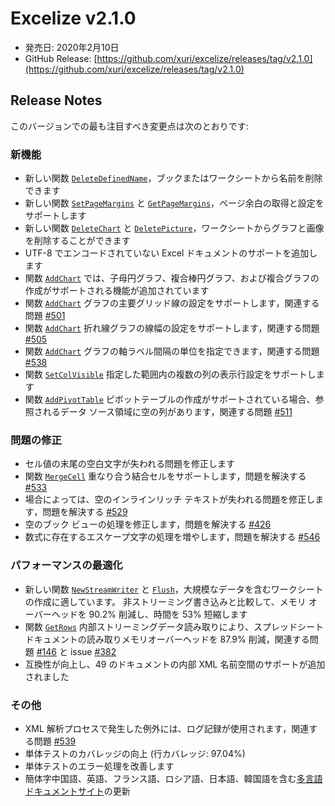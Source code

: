 # Excelize v2.1.0

* 発売日: 2020年2月10日
* GitHub Release: [https://github.com/xuri/excelize/releases/tag/v2.1.0](https://github.com/xuri/excelize/releases/tag/v2.1.0)

## Release Notes

このバージョンでの最も注目すべき変更点は次のとおりです:

### 新機能

* 新しい関数 [`DeleteDefinedName`](https://pkg.go.dev/github.com/360EntSecGroup-Skylar/excelize/v2@v2.1.0#File.DeleteDefinedName)，ブックまたはワークシートから名前を削除できます
* 新しい関数 [`SetPageMargins`](https://pkg.go.dev/github.com/360EntSecGroup-Skylar/excelize/v2@v2.1.0#File.SetPageMargins) と [`GetPageMargins`](https://pkg.go.dev/github.com/360EntSecGroup-Skylar/excelize/v2@v2.1.0#File.GetPageMargins)，ページ余白の取得と設定をサポートします
* 新しい関数 [`DeleteChart`](https://pkg.go.dev/github.com/360EntSecGroup-Skylar/excelize/v2@v2.1.0#File.DeleteChart) と [`DeletePicture`](https://pkg.go.dev/github.com/360EntSecGroup-Skylar/excelize/v2@v2.1.0#File.DeletePicture)，ワークシートからグラフと画像を削除することができます
* UTF-8 でエンコードされていない Excel ドキュメントのサポートを追加します
* 関数 [`AddChart`](https://pkg.go.dev/github.com/360EntSecGroup-Skylar/excelize/v2@v2.1.0#File.AddChart) では、子母円グラフ、複合棒円グラフ、および複合グラフの作成がサポートされる機能が追加されています
* 関数 [`AddChart`](https://pkg.go.dev/github.com/360EntSecGroup-Skylar/excelize/v2@v2.1.0#File.AddChart) グラフの主要グリッド線の設定をサポートします，関連する問題 [#501](https://github.com/xuri/excelize/issues/501)
* 関数 [`AddChart`](https://pkg.go.dev/github.com/360EntSecGroup-Skylar/excelize/v2@v2.1.0#File.AddChart) 折れ線グラフの線幅の設定をサポートします，関連する問題 [#505](https://github.com/xuri/excelize/issues/505)
* 関数 [`AddChart`](https://pkg.go.dev/github.com/360EntSecGroup-Skylar/excelize/v2@v2.1.0#File.AddChart) グラフの軸ラベル間隔の単位を指定できます，関連する問題 [#538](https://github.com/xuri/excelize/issues/538)
* 関数 [`SetColVisible`](https://pkg.go.dev/github.com/360EntSecGroup-Skylar/excelize/v2@v2.1.0#File.SetColVisible) 指定した範囲内の複数の列の表示行設定をサポートします
* 関数 [`AddPivotTable`](https://pkg.go.dev/github.com/360EntSecGroup-Skylar/excelize/v2@v2.1.0#File.AddPivotTable) ピボットテーブルの作成がサポートされている場合、参照されるデータ ソース領域に空の列があります，関連する問題 [#511](https://github.com/xuri/excelize/issues/511)

### 問題の修正

* セル値の末尾の空白文字が失われる問題を修正します
* 関数 [`MergeCell`](https://pkg.go.dev/github.com/360EntSecGroup-Skylar/excelize/v2@v2.1.0#File.MergeCell) 重なり合う結合セルをサポートします，問題を解決する [#533](https://github.com/xuri/excelize/issues/533)
* 場合によっては、空のインラインリッチ テキストが失われる問題を修正します，問題を解決する [#529](https://github.com/xuri/excelize/issues/529)
* 空のブック ビューの処理を修正します，問題を解決する [#426](https://github.com/xuri/excelize/issues/426)
* 数式に存在するエスケープ文字の処理を増やします，問題を解決する [#546](https://github.com/xuri/excelize/issues/546)

### パフォーマンスの最適化

* 新しい関数 [`NewStreamWriter`](https://pkg.go.dev/github.com/360EntSecGroup-Skylar/excelize/v2@v2.1.0#File.NewStreamWriter) と [`Flush`](https://pkg.go.dev/github.com/360EntSecGroup-Skylar/excelize/v2@v2.1.0#StreamWriter.Flush)，大規模なデータを含むワークシートの作成に適しています。 非ストリーミング書き込みと比較して、メモリ オーバーヘッドを 90.2% 削減し、時間を 53% 短縮します
* 関数 [`GetRows`](https://pkg.go.dev/github.com/360EntSecGroup-Skylar/excelize/v2@v2.1.0#File.GetRows) 内部ストリーミングデータ読み取りにより、スプレッドシートドキュメントの読み取りメモリオーバーヘッドを 87.9% 削減，関連する問題 [#146](https://github.com/xuri/excelize/issues/146) と issue [#382](https://github.com/xuri/excelize/issues/382)
* 互換性が向上し、49 のドキュメントの内部 XML 名前空間のサポートが追加されました

### その他

* XML 解析プロセスで発生した例外には、ログ記録が使用されます，関連する問題 [#539](https://github.com/xuri/excelize/issues/539)
* 単体テストのカバレッジの向上 (行カバレッジ: 97.04%)
* 単体テストのエラー処理を改善します
* 簡体字中国語、英語、フランス語、ロシア語、日本語、韓国語を含む[多言語ドキュメントサイト](https://xuri.me/excelize)の更新
